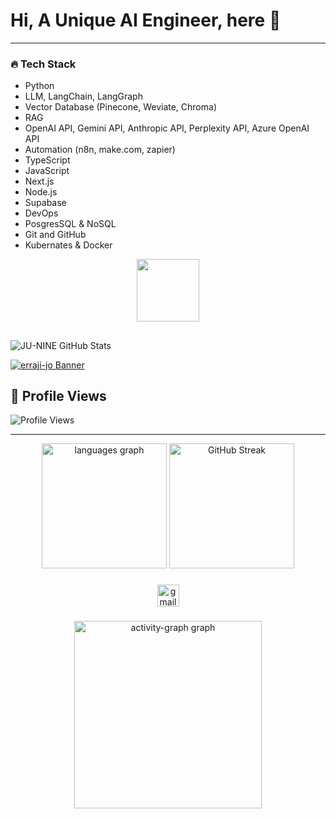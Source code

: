  # Hi, A Unique AI Engineer, here 👋
 ---
### 🔥 Tech Stack  

 * Python
 * LLM, LangChain, LangGraph
 * Vector Database (Pinecone, Weviate, Chroma)
 * RAG
 * OpenAI API, Gemini API, Anthropic API, Perplexity API, Azure OpenAI API
 * Automation (n8n, make.com, zapier)
 * TypeScript
 * JavaScript
 * Next.js
 * Node.js
 * Supabase
 * DevOps
 * PosgresSQL & NoSQL
 * Git and GitHub
 * Kubernates & Docker
<div id="header" align="center">
  <img src="https://i.giphy.com/media/v1.Y2lkPTc5MGI3NjExa3N1ajA0cXI4bmJkZHc5aW5iYWQyMmJncHV4OHR4dTZldzNoajdnYiZlcD12MV9pbnRlcm5hbF9naWZfYnlfaWQmY3Q9cw/Q8xuJjjxQHHJdHn7gJ/giphy.gif" width="100"/>
</div>

##
![JU-NINE GitHub Stats](https://github-readme-stats.vercel.app/api?username=erraji-jo&show_icons=true&theme=dark)


[![erraji-jo Banner](https://readme-typing-svg.demolab.com/?lines=👋+Hi+there,+I'm+erraji-jo!;🚀+Welcome+to+My+GitHub+Profile!;🔥+Constantly+expanding+my+skill+set;Staying+up+to+date+with+the+latest+trends&center=true&width=1000&size=30&duration=3000&pause=1000)](https://git.io/typing-svg)

## 🌟 Profile Views  

![Profile Views](https://komarev.com/ghpvc/?username=erraji-jo&color=blue)  



---
<div align="center">
  <img src="https://github-readme-stats.vercel.app/api/top-langs?username=erraji-jo&locale=en&hide_title=false&layout=compact&card_width=320&langs_count=5&theme=nord&hide_border=true" height="200" alt="languages graph"  />
  <img src="https://streak-stats.demolab.com/?user=erraji-jo&locale=en&mode=daily&theme=nord&hide_border=true&border_radius=5&date_format=j%20M%5B%20Y%5D" height="200" alt="GitHub Streak"  />
</div>

###

###

<div align="center">
  <a href="mailto:erraji-jo@gmail.com" target="_blank">
    <img src="https://img.shields.io/static/v1?message=Gmail&logo=gmail&label=erraji-jo&color=D14840&logoColor=white&labelColor=&style=for-the-badge" height="35" alt="gmail logo"  />
  </a>
</div>

###

<div align="center">
<!--   <img src="https://github-profile-trophy.vercel.app?username=erraji-jo&theme=nord&column=-1&row=1&margin-w=8&margin-h=8&no-bg=false&no-frame=true&order=4" height="150" alt="trophy graph"  /> -->
  <img src="https://github-readme-activity-graph.vercel.app/graph?username=erraji-jo&radius=16&theme=react&area=true&order=5&hide_border=true" height="300" alt="activity-graph graph"  />
</div>
